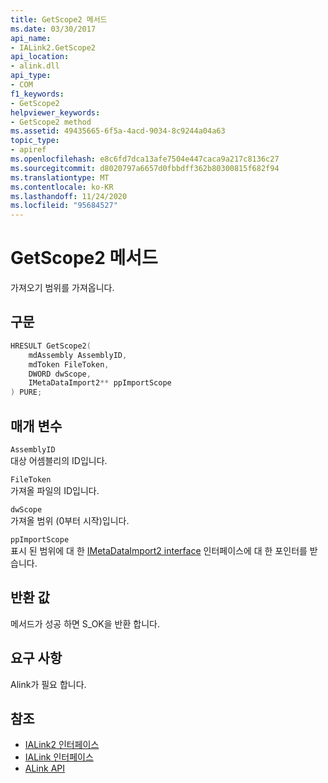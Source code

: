 ```yaml
---
title: GetScope2 메서드
ms.date: 03/30/2017
api_name:
- IALink2.GetScope2
api_location:
- alink.dll
api_type:
- COM
f1_keywords:
- GetScope2
helpviewer_keywords:
- GetScope2 method
ms.assetid: 49435665-6f5a-4acd-9034-8c9244a04a63
topic_type:
- apiref
ms.openlocfilehash: e8c6fd7dca13afe7504e447caca9a217c8136c27
ms.sourcegitcommit: d8020797a6657d0fbbdff362b80300815f682f94
ms.translationtype: MT
ms.contentlocale: ko-KR
ms.lasthandoff: 11/24/2020
ms.locfileid: "95684527"
---
```

# <a name="getscope2-method"></a>GetScope2 메서드

가져오기 범위를 가져옵니다.  
  
## <a name="syntax"></a>구문  
  
```cpp  
HRESULT GetScope2(  
    mdAssembly AssemblyID,  
    mdToken FileToken,  
    DWORD dwScope,  
    IMetaDataImport2** ppImportScope  
) PURE;
```  
  
## <a name="parameters"></a>매개 변수  

 `AssemblyID`  
 대상 어셈블리의 ID입니다.  
  
 `FileToken`  
 가져올 파일의 ID입니다.  
  
 `dwScope`  
 가져올 범위 (0부터 시작)입니다.  
  
 `ppImportScope`  
 표시 된 범위에 대 한 [IMetaDataImport2 interface](../metadata/imetadataimport2-interface.md) 인터페이스에 대 한 포인터를 받습니다.  
  
## <a name="return-value"></a>반환 값  

 메서드가 성공 하면 S_OK을 반환 합니다.  
  
## <a name="requirements"></a>요구 사항  

 Alink가 필요 합니다.  
  
## <a name="see-also"></a>참조

- [IALink2 인터페이스](ialink2-interface.md)
- [IALink 인터페이스](ialink-interface.md)
- [ALink API](index.md)
